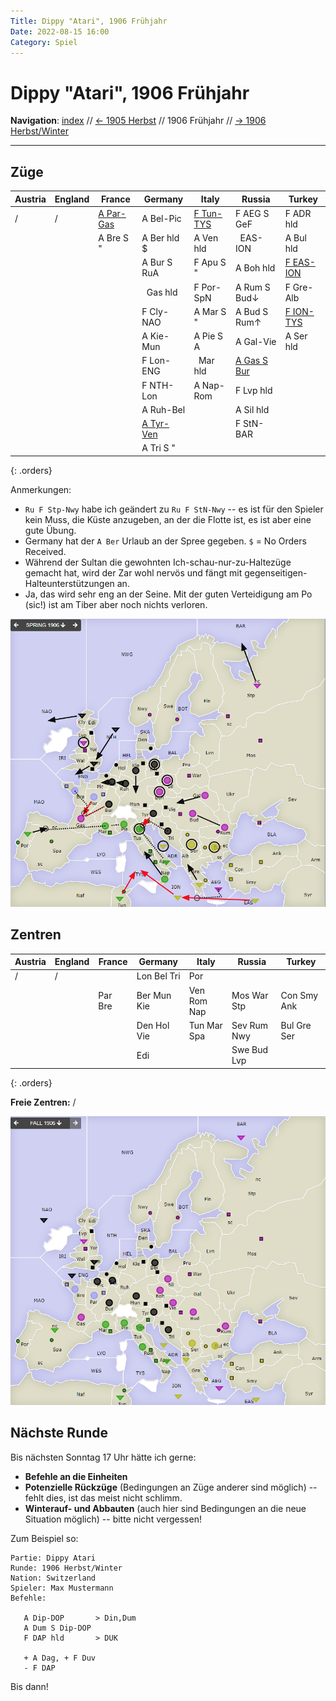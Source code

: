 ```yaml
---
Title: Dippy "Atari", 1906 Frühjahr
Date: 2022-08-15 16:00
Category: Spiel
---
```


# Dippy "Atari", 1906 Frühjahr

**Navigation**: [index](index.md) // [<- 1905 Herbst](dippy-a1905h.md) // 1906 Frühjahr //  [-> 1906 Herbst/Winter](dippy-a1906h.md) 

---

## Züge


| Austria | England | France            | Germany          | Italy             | Russia              | Turkey            |
|---------|---------|-------------------|------------------|-------------------|---------------------|-------------------|
| /       | /       | <u>A Par-Gas</u>  | A Bel-Pic        | <u>F Tun-TYS</u>  | F AEG S GeF         | F ADR hld         |
|         |         | A Bre S "         | A Ber hld $      | A Ven hld         | &nbsp; EAS-ION      | A Bul hld         |
|         |         |                   | A Bur S RuA      | F Apu S "         | A Boh hld           | <u>F EAS-ION</u>  |
|         |         |                   | &nbsp; Gas hld   | F Por-SpN         | A Rum S Bud&darr;   | F Gre-Alb         |
|         |         |                   | F Cly-NAO        | A Mar S "         | A Bud S Rum&uarr;   | <u>F ION-TYS</u>  |
|         |         |                   | A Kie-Mun        | A Pie S A         | A Gal-Vie           | A Ser hld         |
|         |         |                   | F Lon-ENG        | &nbsp; Mar hld    | <u>A Gas S Bur</u>  |                   |
|         |         |                   | F NTH-Lon        | A Nap-Rom         | F Lvp hld           |                   |
|         |         |                   | A Ruh-Bel        |                   | A Sil hld           |                   |
|         |         |                   | <u>A Tyr-Ven</u> |                   | F StN-BAR           |                   |
|         |         |                   | A Tri S "        |                   |                     |                   |
{: .orders}

Anmerkungen: 
 * `Ru F Stp-Nwy` habe ich geändert zu `Ru F StN-Nwy` -- es ist für den Spieler kein Muss, die Küste anzugeben, an der die Flotte ist, es ist aber eine gute Übung.
 * Germany hat der `A Ber` Urlaub an der Spree gegeben. `$` = No Orders Received.
 * Während der Sultan die gewohnten Ich-schau-nur-zu-Haltezüge gemacht hat, wird der Zar wohl nervös und fängt mit gegenseitigen-Halteunterstützungen an.
 * Ja, das wird sehr eng an der Seine. Mit der guten Verteidigung am Po (sic!) ist am Tiber aber noch nichts verloren.  
 


![Züge](images/a1906f-1.png)

## Zentren

| Austria     | England | France    | Germany     | Italy       | Russia      | Turkey      |
|-------------|---------|-----------|-------------|-------------|-------------|-------------|
| /           | /       |           | Lon Bel Tri | Por         |             |             |
|             |         | Par Bre   | Ber Mun Kie | Ven Rom Nap | Mos War Stp | Con Smy Ank |
|             |         |           | Den Hol Vie | Tun Mar Spa | Sev Rum Nwy | Bul Gre Ser |
|             |         |           | Edi         |             | Swe Bud Lvp |             |
{: .orders}

**Freie Zentren:** 
/

![Neue Situation](images/a1906f-2.png)

## Nächste Runde

Bis nächsten Sonntag 17 Uhr hätte ich gerne:

 * **Befehle an die Einheiten**
 * **Potenzielle Rückzüge** (Bedingungen an Züge anderer sind möglich) -- fehlt dies, ist das meist nicht schlimm.
 * **Winterauf- und Abbauten** (auch hier sind Bedingungen an die neue Situation möglich) -- bitte nicht vergessen! 
 

Zum Beispiel so:

    Partie: Dippy Atari
    Runde: 1906 Herbst/Winter
    Nation: Switzerland
    Spieler: Max Mustermann
    Befehle:

       A Dip-DOP       > Din,Dum
       A Dum S Dip-DOP
       F DAP hld       > DUK

       + A Dag, + F Duv
       - F DAP 

Bis dann!
